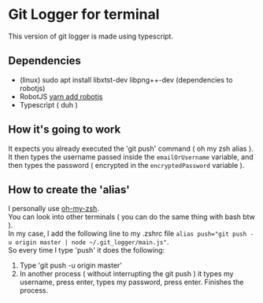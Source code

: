 # Git Logger for terminal

This version of git logger is made using typescript.  

## Dependencies
* (linux) sudo apt install libxtst-dev libpng++-dev (dependencies to robotjs)
* RobotJS [yarn add robotjs](robotjs.io)
* Typescript ( duh )

## How it's going to work
It expects you already executed the 'git push' command ( oh my zsh alias ).  
It then types the username passed inside the `emailOrUsername` variable, and then types the password ( encrypted in the `encryptedPassword` variable ).  

## How to create the 'alias'
I personally use [oh-my-zsh](https://ohmyz.sh/).  
You can look into other terminals ( you can do the same thing with bash btw ).  
In my case, I add the following line to my .zshrc file
`alias push="git push -u origin master | node ~/.git_logger/main.js"`.  
So every time I type 'push' it does the following:
1. Type 'git push -u origin master'
1. In another process ( without interrupting the git push ) it types my username, press enter, types my password, press enter. Finishes the process.  